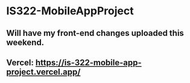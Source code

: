 # IS322-MobileAppProject
## Will have my front-end changes uploaded this weekend.
## Vercel: https://is-322-mobile-app-project.vercel.app/
